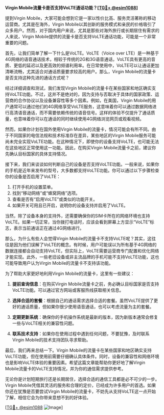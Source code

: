 **Virgin Mobile流量卡是否支持VoLTE通话功能？[[TG💪+ @esim1088](https://t.me/s/esim1088)]**

提到Virgin Mobile，大家可能会想到它是一家以性价比高、服务灵活著称的移动运营商。尤其是在海外，Virgin Mobile以其创新的服务模式和亲民的价格吸引了众多用户。然而，对于国内用户来说，尤其是那些对海外旅行或长期居住有需求的人来说，Virgin Mobile提供的流量卡是否支持VoLTE通话功能，可能是一个非常重要的问题。

首先，让我们简单了解一下什么是VoLTE。VoLTE（Voice over LTE）是一种基于4G网络的语音通话技术，相较于传统的2G和3G语音通话，VoLTE具有更高的音质、更低的延迟以及更高效的频谱利用率。在日常使用中，VoLTE可以让通话更加清晰流畅，尤其适合对通话质量要求较高的用户。那么，Virgin Mobile的流量卡是否支持这种先进的通话方式呢？

经过详细调查和测试，我们发现Virgin Mobile的流量卡在某些国家和地区确实支持VoLTE功能。不过，这并不是绝对的，因为支持与否取决于具体的国家政策、运营商的合作协议以及设备兼容性等多个因素。例如，在美国，Virgin Mobile的用户通常可以通过他们的4G网络享受VoLTE服务，这意味着你可以通过数据网络进行高清语音通话，而不需要依赖传统的语音信号。这样的体验不仅提升了通话质量，也意味着你可以在通话的同时继续使用4G网络浏览网页或观看视频。

然而，如果你计划在国外使用Virgin Mobile的流量卡，情况可能会有所不同。由于不同国家的电信法规和技术标准存在差异，某些地区的Virgin Mobile服务可能尚未完全实现VoLTE功能。在这种情况下，即使你的设备支持VoLTE，也可能无法在这些地区正常使用这一功能。因此，在购买Virgin Mobile流量卡之前，建议你先确认目标国家的具体支持情况。

接下来，我们来谈谈如何判断自己的设备是否支持VoLTE功能。一般来说，如果你的手机是近年来发布的型号，大多数都支持VoLTE功能。你可以通过以下步骤检查你的设备是否启用了VoLTE：

1. 打开手机的设置菜单。
2. 找到“移动网络”或“蜂窝网络”选项。
3. 查看是否有“启用VoLTE”或类似的功能开关。
4. 如果开关可用且已开启，说明你的设备支持并启用了VoLTE。

当然，除了设备本身的支持外，还需要确保你的SIM卡所在的网络环境也支持VoLTE。如果一切正常，当你拨打电话时，应该会看到屏幕上方显示“VoLTE”标志，表示当前通话正在通过4G网络进行。

那么，为什么有些人会觉得Virgin Mobile的流量卡不支持VoLTE呢？其实，这往往是因为他们误解了VoLTE的概念。有时候，用户可能误以为所有基于4G网络的数据连接都会自动支持VoLTE，但实际上，VoLTE需要运营商专门配置和优化网络才能实现。此外，一些老旧设备或非主流品牌的手机可能不支持VoLTE功能，这也可能导致用户认为Virgin Mobile的流量卡不支持该功能。

为了帮助大家更好地利用Virgin Mobile的流量卡，这里有一些建议：

1. **提前查询信息**：在购买Virgin Mobile流量卡之前，务必确认目标国家是否支持VoLTE功能。可以通过官方网站或客服热线获取相关信息。
   
2. **选择合适的套餐**：根据自己的通话需求选择合适的套餐。虽然VoLTE提供了更好的通话质量，但如果你很少使用语音通话，也可以考虑流量为主的套餐。

3. **定期更新系统**：确保你的手机操作系统是最新的版本，因为新版本通常会修复一些与VoLTE相关的兼容性问题。

4. **联系技术支持**：如果你在使用过程中遇到任何问题，不要犹豫，及时联系Virgin Mobile的技术支持团队寻求帮助。

最后，我们再来总结一下。Virgin Mobile的流量卡在某些国家和地区确实支持VoLTE功能，但在使用前需要仔细确认具体条件。同时，设备的兼容性和网络环境也是影响VoLTE体验的重要因素。希望这篇文章能帮助你更好地了解Virgin Mobile流量卡的VoLTE支持情况，并为你的通信需求提供参考。

无论你是计划短期旅行还是长期居住，选择合适的通信工具都是必不可少的一步。Virgin Mobile凭借其灵活的服务和合理的定价，已经成为许多用户的首选。如果你还在犹豫是否要尝试Virgin Mobile的流量卡，不妨先从支持VoLTE这一点开始了解，相信它会为你带来意想不到的好体验。

[[TG💪+ @esim1088](https://t.me/s/esim1088) ![Image](https://i.postimg.cc/4NQfJmqS/Snipaste-2025-05-13-00-14-12.png)]